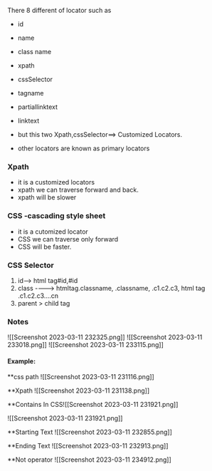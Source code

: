There 8 different of locator such as 
- id 
- name
- class name
- xpath
- cssSelector
- tagname
- partiallinktext
- linktext

- but this two Xpath,cssSelector==> Customized Locators.
- other locators are known as primary locators
### Xpath
- it is a customized locators
- xpath we can traverse forward and back.
- xpath will be slower

### CSS  -cascading style sheet

- it is a cutomized locator
- CSS we can traverse only forward
- CSS will be faster.

### CSS Selector
1. id--> html tag#id,#id
2. class ----> htmltag.classname,  .classname,  .c1.c2.c3, html tag .c1.c2.c3....cn
3. parent > child tag

### Notes
![[Screenshot 2023-03-11 232325.png]]
![[Screenshot 2023-03-11 233018.png]]
![[Screenshot 2023-03-11 233115.png]]

#### Example:
**css path
![[Screenshot 2023-03-11 231116.png]]

**Xpath 
![[Screenshot 2023-03-11 231138.png]]



**Contains In CSS![[Screenshot 2023-03-11 231921.png]]

![[Screenshot 2023-03-11 231921.png]]

**Starting Text
![[Screenshot 2023-03-11 232855.png]]


**Ending Text
![[Screenshot 2023-03-11 232913.png]]

**Not operator
![[Screenshot 2023-03-11 234912.png]]
